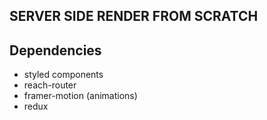 ## SERVER SIDE RENDER FROM SCRATCH


## Dependencies 
- styled components
- reach-router
- framer-motion (animations)
- redux